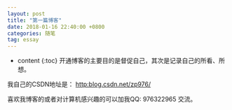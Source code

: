 ```yaml
---
layout: post
title: "第一篇博客"
date: 2018-01-16 22:40:00 +0800 
categories: 随笔
tag: essay
---
```

* content
{:toc}
开通博客的主要目的是督促自己，其次是记录自己的所看、所想。

我自己的CSDN地址是： <http:blog.csdn.net/zp976/>   

喜欢我博客的或者对计算机感兴趣的可以加我QQ: 976322965 交流。


